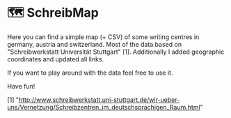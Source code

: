 # 🗺 SchreibMap

Here you can find a simple map (+ CSV) of some writing centres in germany, austria and switzerland. Most of the data based on "Schreibwerkstatt Universität Stuttgart" [1]. Additionally I added geographic coordinates and updated all links.

If you want to play around with the data feel free to use it.

Have fun!


[1] "http://www.schreibwerkstatt.uni-stuttgart.de/wir-ueber-uns/Vernetzung/Schreibzentren_im_deutschsprachigen_Raum.html"
